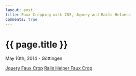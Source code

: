 ```yaml
---
layout: post
title: Faux Cropping with CSS, Jquery and Rails Helpers
comments: true
---
```


{{ page.title }}
================

<p class="meta">May 10th, 2014 - Göttingen</p>

<a href="/jquery_faux_crop.html">Jquery Faux Crop</a>
<a href="/rails_helper_faux_crop.html">Rails Helper Faux Crop</a>